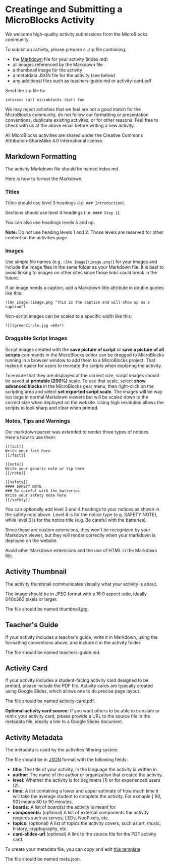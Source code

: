 # Creatinge and Submitting a MicroBlocks Activity

We welcome high-quality activity submissions from the MicroBlocks community.

To submit an activity, please prepare a .zip file containing:

* the [Markdown](https://www.markdownguide.org/basic-syntax/) file
for your activity (index.md)
* all images referenced by the Markdown file
* a thumbnail image for the activity
* a metatdata JSON file for the activity (see below)
* any additional files such as teachers-guide.md or activity-card.pdf

Send the zip file to:

`interest (at) microblocks (dot) fun`

We may reject activities that we feel are not a good match for the MicroBlocks community,
do not follow our formatting or presentation conventions, duplicate existing activites,
or for other reasons.
Feel free to check with us at the above email before writing a new activity.

All MicroBlocks activities are shared under the Creative Commons Attribution-ShareAlike 4.0 International license.

## Markdown Formatting

The activity Markdown file should be named index.md.

Here is how to format the Markdown.

### Titles

Titles should use level 3 headings (i.e. `### Introduction`).

Sections should use level 4 headings (i.e. `#### Step 1`).

You can also use headings levels 5 and up.

**Note:** Do not use heading levels 1 and 2.
Those levels are reserved for other content on the activities page.

### Images

Use simple file names (e.g. `![An Image](image.png)`) for your images
and include the image files in the same folder as your Markdown file.
It is best to avoid linking to images on other sites since those links could
break in the future.

If an image needs a caption, add a Markdown title attribute in double quotes like this:

`![An Image](image.png "This is the caption and will show up as a caption")`

Non-script images can be scaled to a specific width like this:

`![](greenCircle.jpg =60x*)`

### Draggable Script Images

Script images created with the **save picture of script** or **save a picture of all scripts** commands in the MicroBlocks editor can be dragged to MicroBlocks running in a browser window to add them to a MicroBlocks project. That makes it easier for users to recreate the scripts when exploring the activity.

To ensure that they are displayed at the correct size, script images should be saved at **printable (200%)** scale. To use that scale, select **show advanced blocks** in the MicroBlocks gear menu, then right-click on the scripting area and select **set exported script scale**. The images will be way too large in normal Markdown viewers but will be scaled down to the correct size when deployed on the website. Using high resolution allows the scripts to look sharp and clear when printed.

### Notes, Tips and Warnings

Our markdown parser was extended to render three types of notices. Here's how to use them:

```
[[fact]]
Write your fact here
[[/fact]]

[[note]]
Write your generic note or tip here
[[/note]]

[[safety]]
#### SAFETY NOTE
### Be careful with the batteries
Write your safety note here
[[/safety]]
```

You can optionally add level 3 and 4 headings to your notices
as shown in the safety note above.
Level 4 is for the notice type (e.g. SAFETY NOTE),
while level 3 is for the notice title (e.g. Be careful with the batteries).

Since these are custom extensions, they won't be recognized by your Markdown viewer,
but they will render correctly when your markdown is deployed on the website.

Avoid other Markdown extensions and the use of HTML in the Markdown file.

## Activity Thumbnail

The activity thumbnail communicates visually what your activity is about.

The image should be in JPEG format with a 16:9 aspect ratio, ideally 640x360 pixels or larger.

The file should be named thumbnail.jpg.

## Teacher's Guide

If your activity includes a teacher's guide, write it in Markdown,
using the formatting conventions above, and include it in the activity folder.

The file should be named teachers-guide.md.

## Activity Card

If your activity includes a student-facing activity card designed to be printed,
please include the PDF file. Activity cards are typically created using Google Slides,
which allows one to do precise page layout.

The file should be named activity-card.pdf.

**Optional activity card source:**
If you want others to be able to translate or remix your
activity card, please provide a URL to the source file in
the metadata file, ideally a link to a Google Slides document.

## Activity Metadata

The metadata is used by the activities filtering system.

The file should be in [JSON](https://www.json.org/json-en.html) format with the following fields:

* **title:** The title of your activity, in the language the activity is written in.
* **author:** The name of the author or organization that created the activity.
* **level:** Whether the activity is for beginners (1) or for experienced users (2).
* **time:** A list containing a lower and upper estimate of how much time it will take the average student to complete the activity. For exmaple [ 60, 90] means 60 to 90 minutes.
* **boards:** A list of board(s) the activity is meant for.
* **components:** (optional) A list of external components the activity requires such as servos, LEDs, NeoPixels, etc.
* **topics:** (optional) A list of topics the activity covers, such as art, music, history, cryptography, etc.
* **card-slides-url** (optional) A link to the source file for the PDF activity card.

To create your metadata file, you can copy and edit [this template](sample-metadata.json).

The file should be named meta.json.
